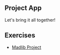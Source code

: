 ## Project App

Let's bring it all together!


## Exercises
    
- [Madlib Project](./exercises/madlib-project.md)
